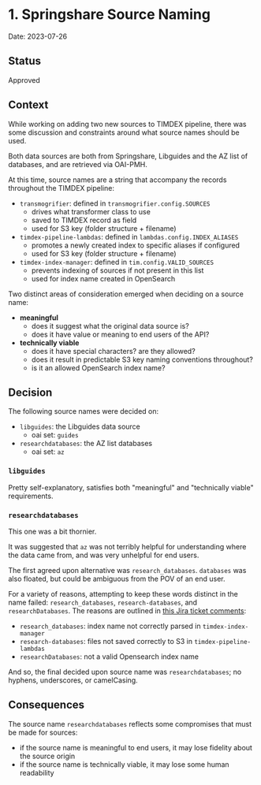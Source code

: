 # 1. Springshare Source Naming

Date: 2023-07-26

## Status

Approved

## Context

While working on adding two new sources to TIMDEX pipeline, there was some discussion and constraints around what source names should be used.

Both data sources are both from Springshare, Libguides and the AZ list of databases, and are retrieved via OAI-PMH.

At this time, source names are a string that accompany the records throughout the TIMDEX pipeline:
  * `transmogrifier`: defined in `transmogrifier.config.SOURCES`
    * drives what transformer class to use
    * saved to TIMDEX record as field
    * used for S3 key (folder structure + filename) 
  * `timdex-pipeline-lambdas`: defined in `lambdas.config.INDEX_ALIASES`
    * promotes a newly created index to specific aliases if configured
    * used for S3 key (folder structure + filename)
  * `timdex-index-manager`: defined in `tim.config.VALID_SOURCES`
    * prevents indexing of sources if not present in this list
    * used for index name created in OpenSearch

Two distinct areas of consideration emerged when deciding on a source name:
  * **meaningful**
    * does it suggest what the original data source is?
    * does it have value or meaning to end users of the API?
  * **technically viable**
    * does it have special characters?  are they allowed?
    * does it result in predictable S3 key naming conventions throughout?
    * is it an allowed OpenSearch index name?

## Decision

The following source names were decided on:
  * `libguides`: the Libguides data source
    * oai set: `guides`
  * `researchdatabases`: the AZ list databases
    * oai set: `az`

### `libguides` 

Pretty self-explanatory, satisfies both "meaningful" and "technically viable" requirements.

### `researchdatabases`

This one was a bit thornier.

It was suggested that `az` was not terribly helpful for understanding where the data came from, and was very unhelpful for end users.  

The first agreed upon alternative was `research_databases`.  `databases` was also floated, but could be ambiguous from the POV of an end user.

For a variety of reasons, attempting to keep these words distinct in the name failed:  `research_databases`, `research-databases`, and `researchDatabases`.  The reasons are outlined in [this Jira ticket comments](https://mitlibraries.atlassian.net/browse/TIMX-19?focusedCommentId=107019):
  * `research_databases`: index name not correctly parsed in `timdex-index-manager`
  * `research-databases`: files not saved correctly to S3 in `timdex-pipeline-lambdas`
  * `researchDatabases`: not a valid Opensearch index name

And so, the final decided upon source name was `researchdatabases`; no hyphens, underscores, or camelCasing.

## Consequences

The source name `researchdatabases` reflects some compromises that must be made for sources:
  * if the source name is meaningful to end users, it may lose fidelity about the source origin
  * if the source name is technically viable, it may lose some human readability

